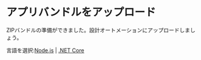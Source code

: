 # アプリバンドルをアップロード

ZIPバンドルの準備ができました。設計オートメーションにアップロードしましょう。

言語を選択:[Node.js](/ja_jp/designautomation/appbundle/nodejs) | [.NET Core](/ja_jp/designautomation/appbundle/netcore)